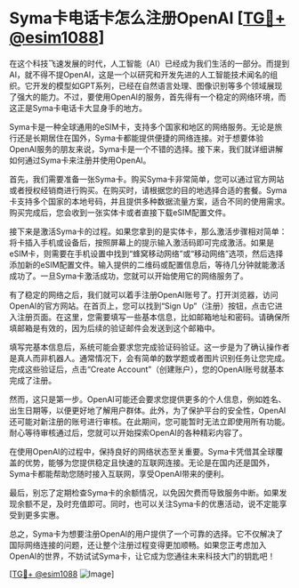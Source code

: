# Syma卡电话卡怎么注册OpenAI [[TG💪+ @esim1088](https://t.me/s/esim1088)]

在这个科技飞速发展的时代，人工智能（AI）已经成为我们生活的一部分。而提到AI，就不得不提OpenAI，这是一个以研究和开发先进的人工智能技术闻名的组织。它开发的模型如GPT系列，已经在自然语言处理、图像识别等多个领域展现了强大的能力。不过，要使用OpenAI的服务，首先得有一个稳定的网络环境，而这正是Syma卡电话卡大显身手的地方。

Syma卡是一种全球通用的eSIM卡，支持多个国家和地区的网络服务。无论是旅行还是长期居住在国外，Syma卡都能提供便捷的网络连接。对于想要体验OpenAI服务的朋友来说，Syma卡是一个不错的选择。接下来，我们就详细讲解如何通过Syma卡来注册并使用OpenAI。

首先，我们需要准备一张Syma卡。购买Syma卡非常简单，您可以通过官方网站或者授权经销商进行购买。在购买时，请根据您的目的地选择合适的套餐。Syma卡支持多个国家的本地号码，并且提供多种数据流量方案，适合不同的使用需求。购买完成后，您会收到一张实体卡或者直接下载eSIM配置文件。

接下来是激活Syma卡的过程。如果您拿到的是实体卡，那么激活步骤相对简单：将卡插入手机或设备后，按照屏幕上的提示输入激活码即可完成激活。如果是eSIM卡，则需要在手机设置中找到“蜂窝移动网络”或“移动网络”选项，然后选择添加新的eSIM配置文件。输入提供的二维码或配置信息后，等待几分钟就能激活成功了。一旦Syma卡激活成功，您就可以开始使用它的网络服务了。

有了稳定的网络之后，我们就可以着手注册OpenAI账号了。打开浏览器，访问OpenAI的官方网站。在首页上，您可以找到“Sign Up”（注册）按钮，点击它进入注册页面。在这里，您需要填写一些基本信息，比如邮箱地址和密码。请确保所填邮箱是有效的，因为后续的验证邮件会发送到这个邮箱中。

填写完基本信息后，系统可能会要求您完成验证码验证。这一步是为了确认操作者是真人而非机器人。通常情况下，会有简单的数学题或者图片识别任务让您完成。完成这些验证后，点击“Create Account”（创建账户），您的OpenAI账号就基本完成了注册。

然而，这只是第一步。OpenAI可能还会要求您提供更多的个人信息，例如姓名、出生日期等，以便更好地了解用户群体。此外，为了保护平台的安全性，OpenAI还可能对新注册的账号进行审核。在此期间，您可能暂时无法立即使用所有功能。耐心等待审核通过后，您就可以开始探索OpenAI的各种精彩内容了。

在使用OpenAI的过程中，保持良好的网络状态至关重要。Syma卡凭借其全球覆盖的优势，能够为您提供稳定且快速的互联网连接。无论是在国内还是国外，Syma卡都能帮助您随时接入互联网，享受OpenAI带来的便利。

最后，别忘了定期检查Syma卡的余额情况，以免因欠费而导致服务中断。如果发现余额不足，及时充值即可。同时，也可以关注Syma卡的优惠活动，说不定能享受到更多实惠。

总之，Syma卡为想要注册OpenAI的用户提供了一个可靠的选择。它不仅解决了国际网络连接的问题，还让整个注册过程变得更加顺畅。如果您正考虑加入OpenAI的世界，不妨试试Syma卡，让它成为您通往未来科技大门的钥匙吧！

[[TG💪+ @esim1088](https://t.me/s/esim1088) ![Image](https://i.postimg.cc/4NQfJmqS/Snipaste-2025-05-13-00-14-12.png)]